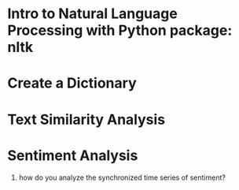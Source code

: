 # Intro to Natural Language Processing with Python package: nltk

# Create a Dictionary

# Text Similarity Analysis

# Sentiment Analysis
1. how do you analyze the synchronized time series of sentiment?
